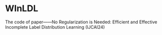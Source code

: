 # WInLDL
The code of paper——No Regularization is Needed: Efficient and Effective Incomplete Label Distribution Learning (IJCAI24)

